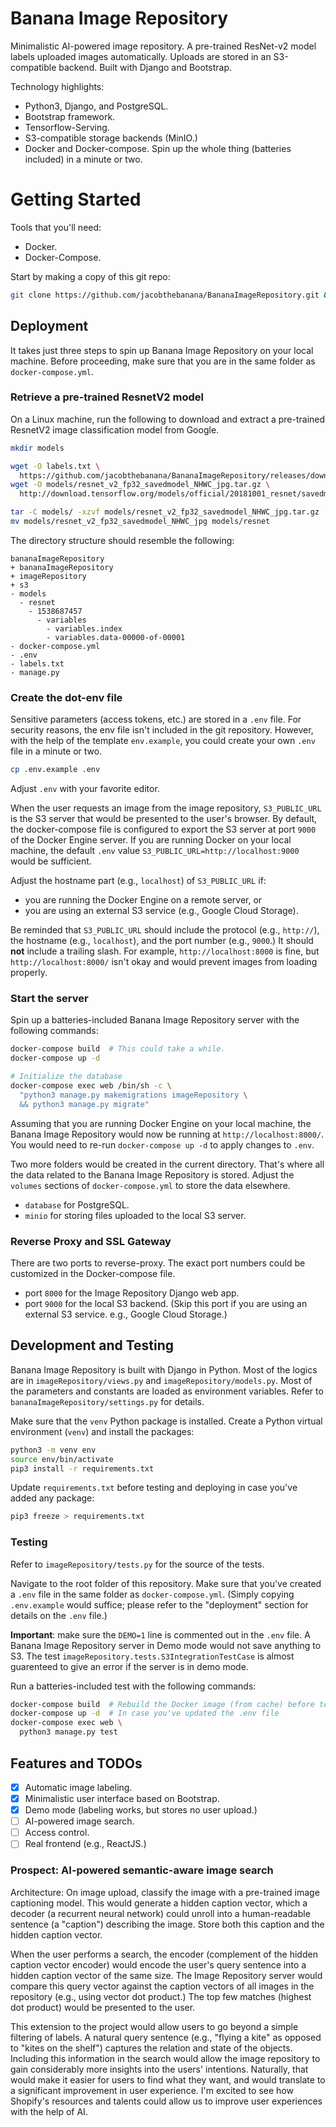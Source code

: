# Banana Image Repository
Minimalistic AI-powered image repository. A pre-trained ResNet-v2 model labels uploaded images automatically. Uploads are stored in an S3-compatible backend. Built with Django and Bootstrap. 

Technology highlights:
- Python3, Django, and PostgreSQL.
- Bootstrap framework.
- Tensorflow-Serving.
- S3-compatible storage backends (MinIO.)
- Docker and Docker-compose. Spin up the whole thing (batteries included) in a minute or two.

# Getting Started 
Tools that you'll need: 
- Docker.
- Docker-Compose.

Start by making a copy of this git repo:
```bash
git clone https://github.com/jacobthebanana/BananaImageRepository.git && cd BananaImageRepository
```

## Deployment
It takes just three steps to spin up Banana Image Repository on your local machine. Before proceeding, make sure that you are in the same folder as `docker-compose.yml`.

### Retrieve a pre-trained ResnetV2 model
On a Linux machine, run the following to download and extract a pre-trained ResnetV2 image classification model from Google. 
```bash
mkdir models

wget -O labels.txt \
  https://github.com/jacobthebanana/BananaImageRepository/releases/download/files/labels.txt
wget -O models/resnet_v2_fp32_savedmodel_NHWC_jpg.tar.gz \
  http://download.tensorflow.org/models/official/20181001_resnet/savedmodels/resnet_v2_fp32_savedmodel_NHWC_jpg.tar.gz

tar -C models/ -xzvf models/resnet_v2_fp32_savedmodel_NHWC_jpg.tar.gz
mv models/resnet_v2_fp32_savedmodel_NHWC_jpg models/resnet
```

The directory structure should resemble the following:
```
bananaImageRepository
+ bananaImageRepository
+ imageRepository
+ s3
- models 
  - resnet
    - 1538687457
      - variables
        - variables.index
        - variables.data-00000-of-00001
- docker-compose.yml
- .env
- labels.txt
- manage.py
```

### Create the dot-env file
Sensitive parameters (access tokens, etc.) are stored in a `.env` file. For security reasons, the env file isn't included in the git repository. However, with the help of the template `env.example`, you could create your own `.env` file in a minute or two.
```bash
cp .env.example .env
```

Adjust `.env` with your favorite editor. 

When the user requests an image from the image repository, `S3_PUBLIC_URL` is the S3 server that would be presented to the user's browser. By default, the docker-compose file is configured to export the S3 server at port `9000` of the Docker Engine server. If you are running Docker on your local machine, the default `.env` value `S3_PUBLIC_URL=http://localhost:9000` would be sufficient. 

Adjust the hostname part (e.g., `localhost`) of `S3_PUBLIC_URL` if: 
- you are running the Docker Engine on a remote server, or 
- you are using an external S3 service (e.g., Google Cloud Storage). 

Be reminded that `S3_PUBLIC_URL` should include the protocol (e.g., `http://`), the hostname (e.g., `localhost`), and the port number (e.g., `9000`.) It should **not** include a trailing slash. For example, `http://localhost:8000` is fine, but `http://localhost:8000/` isn't okay and would prevent images from loading properly. 


### Start the server
Spin up a batteries-included Banana Image Repository server with the following commands:
```bash
docker-compose build  # This could take a while.
docker-compose up -d

# Initialize the database
docker-compose exec web /bin/sh -c \
  "python3 manage.py makemigrations imageRepository \
  && python3 manage.py migrate"
```

Assuming that you are running Docker Engine on your local machine, the Banana Image Repository would now be running at `http://localhost:8000/`. You would need to re-run `docker-compose up -d` to apply changes to `.env`. 


Two more folders would be created in the current directory. That's where all the data related to the Banana Image Repository is stored. Adjust the `volumes` sections of `docker-compose.yml` to store the data elsewhere. 
- `database` for PostgreSQL.
- `minio` for storing files uploaded to the local S3 server.

### Reverse Proxy and SSL Gateway
There are two ports to reverse-proxy. The exact port numbers could be customized in the Docker-compose file.
- port `8000` for the Image Repository Django web app.
- port `9000` for the local S3 backend. (Skip this port if you are using an external S3 service. e.g., Google Cloud Storage.) 


## Development and Testing
Banana Image Repository is built with Django in Python. Most of the logics are in `imageRepository/views.py` and `imageRepository/models.py`. Most of the parameters and constants are loaded as environment variables. Refer to `bananaImageRepository/settings.py` for details.

Make sure that the `venv` Python package is installed. Create a Python virtual environment (`venv`) and install the packages:
```bash
python3 -m venv env
source env/bin/activate
pip3 install -r requirements.txt
```

Update `requirements.txt` before testing and deploying in case you've added any package: 
```bash
pip3 freeze > requirements.txt
```

### Testing
Refer to `imageRepository/tests.py` for the source of the tests.

Navigate to the root folder of this repository. Make sure that you've created a `.env` file in the same folder as `docker-compose.yml`. (Simply copying `.env.example` would suffice; please refer to the "deployment" section for details on the `.env` file.) 

**Important**: make sure the `DEMO=1` line is commented out in the `.env` file. A Banana Image Repository server in Demo mode would not save anything to S3. The test `imageRepository.tests.S3IntegrationTestCase` is almost guarenteed to give an error if the server is in demo mode.

Run a batteries-included test with the following commands:
```bash 
docker-compose build  # Rebuild the Docker image (from cache) before testing
docker-compose up -d  # In case you've updated the .env file
docker-compose exec web \
  python3 manage.py test
```

## Features and TODOs
- [x] Automatic image labeling.
- [x] Minimalistic user interface based on Bootstrap.
- [x] Demo mode (labeling works, but stores no user upload.)
- [ ] AI-powered image search.
- [ ] Access control.
- [ ] Real frontend (e.g., ReactJS.)

### Prospect: AI-powered semantic-aware image search
Architecture: On image upload, classify the image with a pre-trained image captioning model. This would generate a hidden caption vector, which a decoder (a recurrent neural network) could unroll into a human-readable sentence (a "caption") describing the image. Store both this caption and the hidden caption vector.

When the user performs a search, the encoder (complement of the hidden caption vector encoder) would encode the user's query sentence into a hidden caption vector of the same size. The Image Repository server would compare this query vector against the caption vectors of all images in the repository (e.g., using vector dot product.) The top few matches (highest dot product) would be presented to the user.

This extension to the project would allow users to go beyond a simple filtering of labels. A natural query sentence (e.g., "flying a kite" as opposed to "kites on the shelf") captures the relation and state of the objects. Including this information in the search would allow the image repository to gain considerably more insights into the users' intentions. Naturally, that would make it easier for users to find what they want, and would translate to a significant improvement in user experience. I'm excited to see how Shopify's resources and talents could allow us to improve user experiences with the help of AI. 